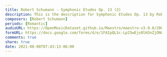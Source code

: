 ```yaml
---
title: Robert Schumann - Symphonic Etudes Op. 13 (2)
description: This is the description for Symphonic Etudes Op. 13 by Robert Schumann
composers: [Robert Schumann]
periods: [Romantic]
audioURL: https://OpenMusicDataset.github.io/Maestro/maestro-v3.0.0/2009/MIDI-Unprocessed_02_R1_2009_01-02_ORIG_MID--AUDIO_02_R1_2009_02_R1_2009_02_WAV.midi
formURL: https://docs.google.com/forms/d/e/1FAIpQLSc-Lp25wEjs0lH3nZjON0DZUgL4Ag3aZly1MPZ9VNyhtCwYsQ/viewform
comments: true
share: true
date: 2021-08-08T07:43:13-06:00
---
```

